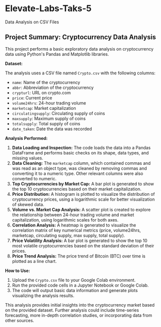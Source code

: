# Elevate-Labs-Taks-5
Data Analysis on CSV Files
## Project Summary: Cryptocurrency Data Analysis

This project performs a basic exploratory data analysis on cryptocurrency data using Python's Pandas and Matplotlib libraries.

**Dataset:**

The analysis uses a CSV file named `Crypto.csv` with the following columns:

*   `name`: Name of the cryptocurrency
*   `abbr`: Abbreviation of the cryptocurrency
*   `crypturl`: URL on crypto.com
*   `price`: Current price
*   `volume24hrs`: 24-hour trading volume
*   `marketcap`: Market capitalization
*   `circulatingsupply`: Circulating supply of coins
*   `maxsupply`: Maximum supply of coins
*   `totalsupply`: Total supply of coins
*   `date_taken`: Date the data was recorded

**Analysis Performed:**

1.  **Data Loading and Inspection:** The code loads the data into a Pandas DataFrame and performs basic checks on its shape, data types, and missing values.
2.  **Data Cleaning:** The `marketcap` column, which contained commas and was read as an object type, was cleaned by removing commas and converting it to a numeric type. Other relevant columns were also converted to numeric.
3.  **Top Cryptocurrencies by Market Cap:** A bar plot is generated to show the top 10 cryptocurrencies based on their market capitalization.
4.  **Price Distribution:** A histogram is plotted to visualize the distribution of cryptocurrency prices, using a logarithmic scale for better visualization of skewed data.
5.  **Volume vs. Market Cap Analysis:** A scatter plot is created to explore the relationship between 24-hour trading volume and market capitalization, using logarithmic scales for both axes.
6.  **Correlation Analysis:** A heatmap is generated to visualize the correlation matrix of key numerical metrics (price, volume24hrs, marketcap, circulating supply, max supply, total supply).
7.  **Price Volatility Analysis:** A bar plot is generated to show the top 10 most volatile cryptocurrencies based on the standard deviation of their prices.
8.  **Price Trend Analysis:** The price trend of Bitcoin (BTC) over time is plotted as a line chart.

**How to Use:**

1.  Upload the `Crypto.csv` file to your Google Colab environment.
2.  Run the provided code cells in a Jupyter Notebook or Google Colab.
3.  The code will output basic data information and generate plots visualizing the analysis results.

This analysis provides initial insights into the cryptocurrency market based on the provided dataset. Further analysis could include time-series forecasting, more in-depth correlation studies, or incorporating data from other sources.
